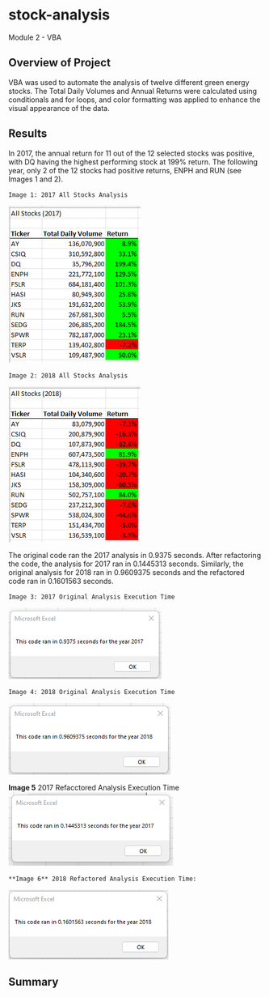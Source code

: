 # stock-analysis
Module 2 - VBA 

## Overview of Project
VBA was used to automate the analysis of twelve different green energy stocks. The Total Daily Volumes and Annual Returns were calculated using conditionals and for loops, and color formatting was applied to enhance the visual appearance of the data.

## Results
In 2017, the annual return for 11 out of the 12 selected stocks was positive, with DQ having the highest performing stock at 199% return. The following year, only 2 of the 12 stocks had positive returns, ENPH and RUN (see Images 1 and 2). 

    Image 1: 2017 All Stocks Analysis
![This is an image](https://github.com/lucymccanna/stock-analysis/blob/e1bdd7156cc18728c8aab478dfe6a4571b7307dc/Resources/AllStocks_2017.png)

    Image 2: 2018 All Stocks Analysis 
![This is an image](https://github.com/lucymccanna/stock-analysis/blob/e1bdd7156cc18728c8aab478dfe6a4571b7307dc/Resources/AllStocks_2018.png)

The original code ran the 2017 analysis in 0.9375 seconds. After refactoring the code, the analysis for 2017 ran in 0.1445313 seconds. Similarly, the original analysis for 2018 ran in 0.9609375 seconds and the refactored code ran in 0.1601563 seconds.  
    
    Image 3: 2017 Original Analysis Execution Time 
![This is an image](https://github.com/lucymccanna/stock-analysis/blob/5338c14cdf3ebb2a18028deefeaaf1ebcd9127f6/Resources/2017originalanalysis_runtime.png)

    Image 4: 2018 Original Analysis Execution Time
![This is an image](https://github.com/lucymccanna/stock-analysis/blob/5338c14cdf3ebb2a18028deefeaaf1ebcd9127f6/Resources/2018originalanalysis_runtime.png)



   **Image 5** 2017 Refacctored Analysis Execution Time 
![This is an image](https://github.com/lucymccanna/stock-analysis/blob/e1bdd7156cc18728c8aab478dfe6a4571b7307dc/Resources/VBA_Challenge_2017.png)

    **Image 6** 2018 Refactored Analysis Execution Time:  
![This is an image](https://github.com/lucymccanna/stock-analysis/blob/e1bdd7156cc18728c8aab478dfe6a4571b7307dc/Resources/VBA_Challenge_2018.png)




## Summary
